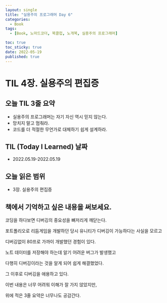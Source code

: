 ```yaml
---
layout: single
title: "실용주의 프로그래머 Day 6"
categories:
  - Book
tags:
  - [Book, 노마드코더, 북클럽, 노개북, 실용주의 프로그래머]

toc: true
toc_sticky: true
date: 2022-05-19
published: true
---
```


# TIL 4장. 실용주의 편집증

## 오늘 TIL 3줄 요약
- 실용주의 프로그래머는 자기 자신 역시 믿지 않는다.
- 망치지 말고 멈춰라.
- 코드를 더 적절한 무언가로 대체하기 쉽게 설계하라.

## TIL (Today I Learned) 날짜
- 2022.05.19-2022.05.19

## 오늘 읽은 범위
- 3장. 실용주의 편집증

## 책에서 기억하고 싶은 내용을 써보세요.
코딩을 하다보면 디버깅의 중요성을 뼈저리게 깨닫는다.

포트폴리오로 리듬게임을 개발하던 당시 유니티가 디버깅이 가능하다는 사실을 모르고

디버깅없이 80프로 가까이 개발했던 경험이 있다.

노트 데이터를 저장해야 하는데 알기 어려운 버그가 발생했고

다행히 디버깅이라는 것을 알게 되어 쉽게 해결했었다.

그 이후로 디버깅을 애용하고 있다.

이번 내용은 너무 어려워 이해가 잘 가지 않았지만,

위에 적은 3줄 요약은 너무나도 공감간다.
